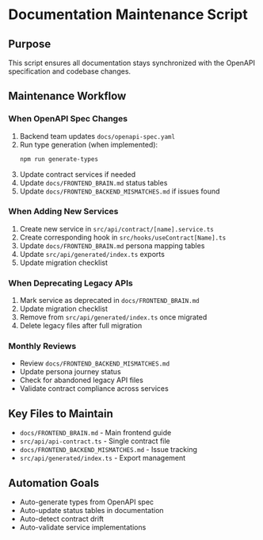 
# Documentation Maintenance Script

## Purpose
This script ensures all documentation stays synchronized with the OpenAPI specification and codebase changes.

## Maintenance Workflow

### When OpenAPI Spec Changes
1. Backend team updates `docs/openapi-spec.yaml`
2. Run type generation (when implemented):
   ```bash
   npm run generate-types
   ```
3. Update contract services if needed
4. Update `docs/FRONTEND_BRAIN.md` status tables
5. Update `docs/FRONTEND_BACKEND_MISMATCHES.md` if issues found

### When Adding New Services
1. Create new service in `src/api/contract/[name].service.ts`
2. Create corresponding hook in `src/hooks/useContract[Name].ts`
3. Update `docs/FRONTEND_BRAIN.md` persona mapping tables
4. Update `src/api/generated/index.ts` exports
5. Update migration checklist

### When Deprecating Legacy APIs
1. Mark service as deprecated in `docs/FRONTEND_BRAIN.md`
2. Update migration checklist
3. Remove from `src/api/generated/index.ts` once migrated
4. Delete legacy files after full migration

### Monthly Reviews
- Review `docs/FRONTEND_BACKEND_MISMATCHES.md`
- Update persona journey status
- Check for abandoned legacy API files
- Validate contract compliance across services

## Key Files to Maintain
- `docs/FRONTEND_BRAIN.md` - Main frontend guide
- `src/api/api-contract.ts` - Single contract file
- `docs/FRONTEND_BACKEND_MISMATCHES.md` - Issue tracking
- `src/api/generated/index.ts` - Export management

## Automation Goals
- Auto-generate types from OpenAPI spec
- Auto-update status tables in documentation
- Auto-detect contract drift
- Auto-validate service implementations
